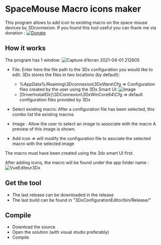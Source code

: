 # SpaceMouse Macro icons maker
This program allows to add icon to existing macro on the space mouse devices by 3Dconnexion.
If you found this tool useful you can thank me via donation : 
[![Donate](https://img.shields.io/badge/Donate-PayPal-green.svg)](https://www.paypal.com/donate?hosted_button_id=GR74XEN538Y7L)

## How it works
The program has 1 window:
![Capture d’écran 2021-04-01 212605](https://user-images.githubusercontent.com/28806724/113344068-e7b45300-9330-11eb-991d-63f17206c55a.png)

- File: Enter here the file path to the 3Dx configuration you would like to edit. 3Dx stores the files in two locations (by default):
  - %AppData%/Roaming\3Dconnexion\3DxWare\Cfg => Configuration files created by the user using the 3Dx Smart UI:
![image](https://user-images.githubusercontent.com/28806724/113344529-79bc5b80-9331-11eb-932a-34db0f521ccc.png)
  - [DriverInstallDir]\3DConnexion\3DxWinCore64\Cfg => default configuration files provided by 3Dx

- Select existing macro: After a configuration file has been selected, this combo list the existing macros
- Image : Allow the user to select an image to associate with the macro A preview of this image is shown.
- Add icon => will modify the configuration file to asociate the selected macro with the selected image


The macro must have been created using the 3dx smart UI first.

After adding icons, the macro will be found under the app folder name :
![VueEditeur3Dx](https://user-images.githubusercontent.com/28806724/113345997-893ca400-9333-11eb-901a-0ce2f7310efc.png)



## Get the tool
- The last release can be downloaded in the release
- The last build can be found in "3DxConfigurationEditor/bin/Release/"

## Compile
- Download the source
- Open the solution (with visual studio preferably)
- Compile
